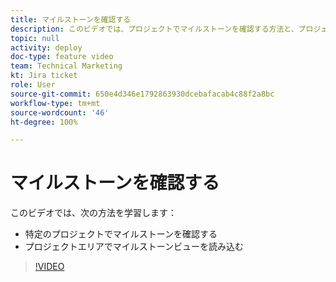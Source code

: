 ```yaml
---
title: マイルストーンを確認する
description: このビデオでは、プロジェクトでマイルストーンを確認する方法と、プロジェクトエリアでマイルストーンビューを使用する方法について説明します。
topic: null
activity: deploy
doc-type: feature video
team: Technical Marketing
kt: Jira ticket
role: User
source-git-commit: 650e4d346e1792863930dcebafacab4c88f2a8bc
workflow-type: tm+mt
source-wordcount: '46'
ht-degree: 100%

---
```


# マイルストーンを確認する

このビデオでは、次の方法を学習します：

* 特定のプロジェクトでマイルストーンを確認する
* プロジェクトエリアでマイルストーンビューを読み込む

>[!VIDEO](https://video.tv.adobe.com/v/335206/?quality=12&learn=on)
